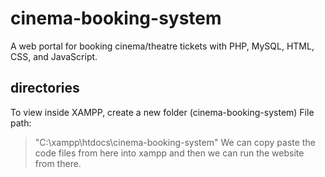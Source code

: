 # cinema-booking-system
A web portal for booking cinema/theatre tickets with PHP, MySQL, HTML, CSS, and JavaScript.

## directories
To view inside XAMPP, create a new folder (cinema-booking-system)
File path:
> "C:\xampp\htdocs\cinema-booking-system"
We can copy paste the code files from here into xampp and then we can run the website from there.
